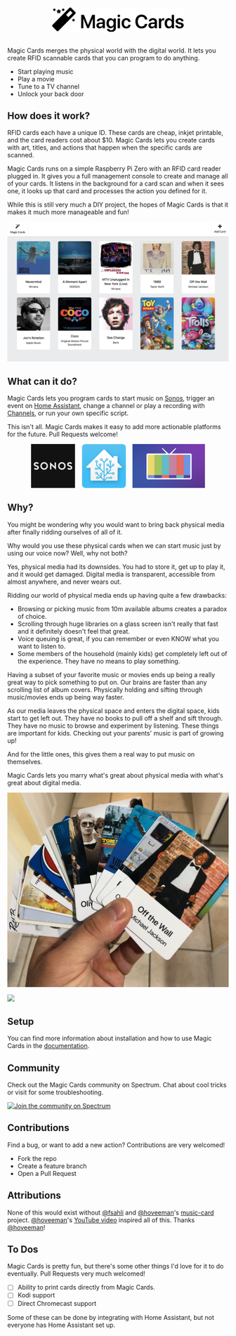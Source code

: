 <div align="center">
<img src="/docs/images/logo.png" width="300px">
</div>

<br>

Magic Cards merges the physical world with the digital world. It lets you create RFID scannable cards that you can program to do anything.

* Start playing music
* Play a movie
* Tune to a TV channel
* Unlock your back door

## How does it work?

RFID cards each have a unique ID. These cards are cheap, inkjet printable, and the card readers cost about $10. Magic Cards lets you create cards with art, titles, and actions that happen when the specific cards are scanned.

Magic Cards runs on a simple Raspberry Pi Zero with an RFID card reader plugged in. It gives you a full management console to create and manage all of your cards. It listens in the background for a card scan and when it sees one, it looks up that card and processes the action you defined for it.

While this is still very much a DIY project, the hopes of Magic Cards is that it makes it much more manageable and fun!


![](/docs/images/cards-shot.png)

## What can it do?

Magic Cards lets you program cards to start music on [Sonos](https://sonos.com), trigger an event on [Home Assistant](https://home-assistant.io), change a channel or play a recording with [Channels](https://getchannels.com), or run your own specific script.

This isn't all. Magic Cards makes it easy to add more actionable platforms for the future. Pull Requests welcome!

<div align="center">
<a href="https://sonos.com"><img src="/docs/images/logos/sonos.png" height="100px"></a> &nbsp;&nbsp;
<a href="https://home-assistant.io"><img src="/docs/images/logos/hass.png" height="100px"></a> &nbsp;&nbsp;
<a href="https://getchannels.com"><img src="/docs/images/logos/channels.png" height="100px"></a>
</div>


## Why?

You might be wondering why you would want to bring back physical media after finally ridding ourselves of all of it.

Why would you use these physical cards when we can start music just by using our voice now? Well, why not both?

Yes, physical media had its downsides. You had to store it, get up to play it, and it would get damaged. Digital media is transparent, accessible from almost anywhere, and never wears out.

Ridding our world of physical media ends up having quite a few drawbacks:

* Browsing or picking music from 10m available albums creates a paradox of choice.
* Scrolling through huge libraries on a glass screen isn't really that fast and it definitely doesn't feel that great.
* Voice queuing is great, if you can remember or even KNOW what you want to listen to.
* Some members of the household (mainly kids) get completely left out of the experience. They have no means to play something.

Having a subset of your favorite music or movies ends up being a really great way to pick something to put on. Our brains are faster than any scrolling list of album covers. Physically holding and sifting through music/movies ends up being way faster.

As our media leaves the physical space and enters the digital space, kids start to get left out. They have no books to pull off a shelf and sift through. They have no music to browse and experiment by listening. These things are important for kids. Checking out your parents' music is part of growing up!

And for the little ones, this gives them a real way to put music on themselves.

Magic Cards lets you marry what's great about physical media with what's great about digital media.

![](/docs/images/cards-fanned.jpg)

<img src="https://image.ibb.co/n6J71c/scan.gif" width="800px">

## Setup

You can find more information about installation and how to use Magic Cards in the [documentation](/docs).

## Community

Check out the Magic Cards community on Spectrum. Chat about cool tricks or visit for some troubleshooting.

[![Join the community on Spectrum](https://withspectrum.github.io/badge/badge.svg)](https://spectrum.chat/magic-cards)


## Contributions

Find a bug, or want to add a new action? Contributions are very welcomed!

* Fork the repo
* Create a feature branch
* Open a Pull Request

## Attributions

None of this would exist without [@fsahli](https://github.com/fsahli) and [@hoveeman](https://github.com/hoveeman)'s [music-card](https://github.com/hoveeman/music-cards) project. [@hoveeman](https://github.com/hoveeman)'s [YouTube video](https://www.youtube.com/watch?v=AvCseOQidSw) inspired all of this. Thanks [@hoveeman](https://github.com/hoveeman)!


## To Dos

Magic Cards is pretty fun, but there's some other things I'd love for it to do eventually. Pull Requests very much welcomed!

- [ ] Ability to print cards directly from Magic Cards.
- [ ] Kodi support
- [ ] Direct Chromecast support

Some of these can be done by integrating with Home Assistant, but not everyone has Home Assistant set up.
